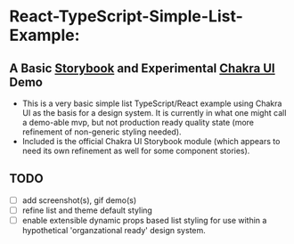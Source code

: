 # React-TypeScript-Simple-List-Example: 
## A Basic [Storybook](https://storybook.js.org/) and Experimental [Chakra UI](https://chakra-ui.com/) Demo

- This is a very basic simple list TypeScript/React example using Chakra UI as the basis for a design system. It is currently in what one might call a demo-able mvp, but not production ready quality state (more refinement of non-generic styling needed). 
- Included is the official Chakra UI Storybook module (which appears to need its own refinement as well for some component stories).

## TODO
- [ ] add screenshot(s), gif demo(s)
- [ ] refine list and theme default styling
- [ ] enable extensible dynamic props based list styling for use within a hypothetical 'organzational ready' design system.
